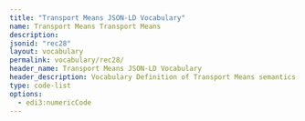 ```yaml
---
title: "Transport Means JSON-LD Vocabulary"
name: Transport Means Transport Means
description: 
jsonid: "rec28"
layout: vocabulary
permalink: vocabulary/rec28/
header_name: Transport Means JSON-LD Vocabulary
header_description: Vocabulary Definition of Transport Means semantics in HTML format. JSON-LD format is available at [rec28.jsonld](https://edi3.org/vocabulary/rec28.jsonld)
type: code-list 
options:
  - edi3:numericCode
---
```

